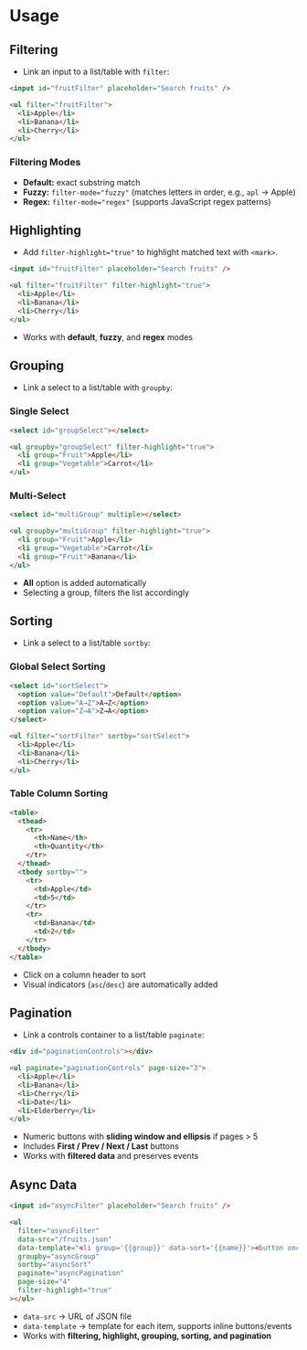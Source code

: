 # Usage

## Filtering

- Link an input to a list/table with `filter`:

```html
<input id="fruitFilter" placeholder="Search fruits" />

<ul filter="fruitFilter">
  <li>Apple</li>
  <li>Banana</li>
  <li>Cherry</li>
</ul>
```

### Filtering Modes

- **Default:** exact substring match
- **Fuzzy:** `filter-mode="fuzzy"` (matches letters in order, e.g., `apl` → Apple)
- **Regex:** `filter-mode="regex"` (supports JavaScript regex patterns)

## Highlighting

- Add `filter-highlight="true"` to highlight matched text with `<mark>`.

```html
<input id="fruitFilter" placeholder="Search fruits" />

<ul filter="fruitFilter" filter-highlight="true">
  <li>Apple</li>
  <li>Banana</li>
  <li>Cherry</li>
</ul>
```

- Works with **default**, **fuzzy**, and **regex** modes

## Grouping

- Link a select to a list/table with `groupby`:

### Single Select

```html
<select id="groupSelect"></select>

<ul groupby="groupSelect" filter-highlight="true">
  <li group="Fruit">Apple</li>
  <li group="Vegetable">Carrot</li>
</ul>
```

### Multi-Select

```html
<select id="multiGroup" multiple></select>

<ul groupby="multiGroup" filter-highlight="true">
  <li group="Fruit">Apple</li>
  <li group="Vegetable">Carrot</li>
  <li group="Fruit">Banana</li>
</ul>
```

- **All** option is added automatically
- Selecting a group, filters the list accordingly

## Sorting

- Link a select to a list/table `sortby`:

### Global Select Sorting

```html
<select id="sortSelect">
  <option value="Default">Default</option>
  <option value="A→Z">A→Z</option>
  <option value="Z→A">Z→A</option>
</select>

<ul filter="sortFilter" sortby="sortSelect">
  <li>Apple</li>
  <li>Banana</li>
  <li>Cherry</li>
</ul>
```

### Table Column Sorting

```html
<table>
  <thead>
    <tr>
      <th>Name</th>
      <th>Quantity</th>
    </tr>
  </thead>
  <tbody sortby="">
    <tr>
      <td>Apple</td>
      <td>5</td>
    </tr>
    <tr>
      <td>Banana</td>
      <td>2</td>
    </tr>
  </tbody>
</table>
```

- Click on a column header to sort
- Visual indicators (`asc`/`desc`) are automatically added

## Pagination

- Link a controls container to a list/table `paginate`:

```html
<div id="paginationControls"></div>

<ul paginate="paginationControls" page-size="3">
  <li>Apple</li>
  <li>Banana</li>
  <li>Cherry</li>
  <li>Date</li>
  <li>Elderberry</li>
</ul>
```

- Numeric buttons with **sliding window and ellipsis** if pages > 5
- Includes **First / Prev / Next / Last** buttons
- Works with **filtered data** and preserves events

## Async Data

```html
<input id="asyncFilter" placeholder="Search fruits" />

<ul
  filter="asyncFilter"
  data-src="/fruits.json"
  data-template="<li group='{{group}}' data-sort='{{name}}'><button onclick='alert(&quot;{{name}} clicked!&quot;)'>{{name}}</button></li>"
  groupby="asyncGroup"
  sortby="asyncSort"
  paginate="asyncPagination"
  page-size="4"
  filter-highlight="true"
></ul>
```

- `data-src` → URL of JSON file
- `data-template` → template for each item, supports inline buttons/events
- Works with **filtering, highlight, grouping, sorting, and pagination**
